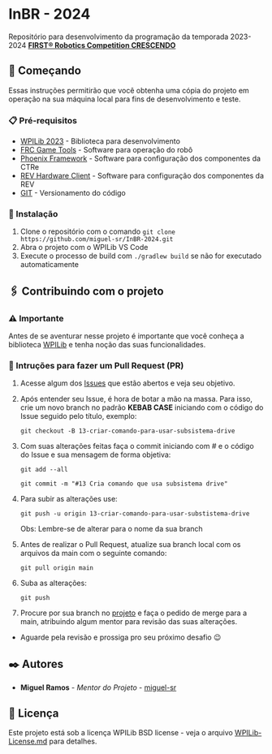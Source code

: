 # InBR - 2024

Repositório para desenvolvimento da programação da temporada 2023-2024 **[FIRST® Robotics Competition CRESCENDO](https://www.firstinspires.org/robotics/frc/game-and-season)**

## 🚀 Começando

Essas instruções permitirão que você obtenha uma cópia do projeto em operação na sua máquina local para fins de desenvolvimento e teste.

### 📋 Pré-requisitos

- [WPILib 2023](https://docs.wpilib.org/en/stable/docs/zero-to-robot/step-2/wpilib-setup.html) - Biblioteca para desenvolvimento
- [FRC Game Tools](https://docs.wpilib.org/en/stable/docs/zero-to-robot/step-2/frc-game-tools.html) - Software para operação do robô
- [Phoenix Framework](https://store.ctr-electronics.com/software/) - Software para configuração dos componentes da CTRe
- [REV Hardware Client](https://docs.revrobotics.com/rev-hardware-client/) - Software para configuração dos componentes da REV
- [GIT](https://git-scm.com/downloads) - Versionamento do código

### 🔧 Instalação

1. Clone o repositório com o comando `git clone https://github.com/miguel-sr/InBR-2024.git`
2. Abra o projeto com o WPILib VS Code
3. Execute o processo de build com `./gradlew build` se não for executado automaticamente

## 🖇️ Contribuindo com o projeto

### ⚠ Importante

Antes de se aventurar nesse projeto é importante que você conheça a biblioteca [WPILib](https://docs.wpilib.org/en/stable/) e tenha noção das suas funcionalidades.

### 📃 Intruções para fazer um Pull Request (PR)

1. Acesse algum dos [Issues](https://github.com/miguel-sr/InBR-2024/issues) que estão abertos e veja seu objetivo.
2. Após entender seu Issue, é hora de botar a mão na massa. Para isso, crie um novo branch no padrão **KEBAB CASE** iniciando com o código do Issue seguido pelo título, exemplo:

   ```
   git checkout -B 13-criar-comando-para-usar-subsistema-drive
   ```

3. Com suas alterações feitas faça o commit iniciando com # e o código do Issue e sua mensagem de forma objetiva:

   ```
   git add --all
   ```
   
   ```
   git commit -m "#13 Cria comando que usa subsistema drive"
   ```

4. Para subir as alterações use:

   ```
   git push -u origin 13-criar-comando-para-usar-substistema-drive
   ```    
   Obs: Lembre-se de alterar para o nome da sua branch

5. Antes de realizar o Pull Request, atualize sua branch local com os arquivos da main com o seguinte comando:
   
   ```
   git pull origin main
   ```

6. Suba as alterações:

   ```
   git push
   ```

7. Procure por sua branch no [projeto](https://github.com/miguel-sr/InBR-2024/branches) e faça o pedido de merge para a main,
atribuindo algum mentor para revisão das suas alterações.

- Aguarde pela revisão e prossiga pro seu próximo desafio 😉

## ✒️ Autores

- **Miguel Ramos** - _Mentor do Projeto_ - [miguel-sr](https://github.com/miguel-sr)

## 📄 Licença

Este projeto está sob a licença WPILib BSD license - veja o arquivo [WPILib-License.md](https://github.com/miguel-sr/InBR-2024/blob/main/WPILib-License.md) para detalhes.
